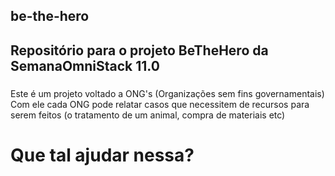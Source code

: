 ## be-the-hero


## Repositório para o projeto BeTheHero da SemanaOmniStack 11.0<h3>

Este é um projeto voltado a ONG's (Organizações sem fins governamentais)
Com ele cada ONG pode relatar casos que necessitem de recursos para serem feitos (o tratamento de um animal, compra de materiais etc)

# Que tal ajudar nessa?

